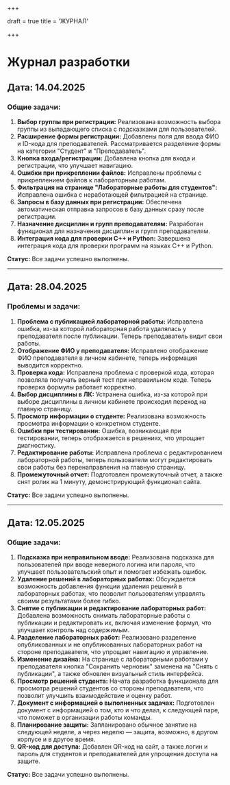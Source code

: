 +++

draft = true
title = 'ЖУРНАЛ'

+++

# Журнал разработки

## Дата: 14.04.2025

### Общие задачи:
1. **Выбор группы при регистрации:** Реализована возможность выбора группы из выпадающего списка с подсказками для пользователей.
2. **Расширение формы регистрации:** Добавлены поля для ввода ФИО и ID-кода для преподавателей. Рассматривается разделение формы на категории "Студент" и "Преподаватель".
3. **Кнопка входа/регистрации:** Добавлена кнопка для входа и регистрации, что улучшает навигацию.
4. **Ошибки при прикреплении файлов:** Исправлены проблемы с прикреплением файлов к лабораторным работам.
5. **Фильтрация на странице "Лабораторные работы для студентов":** Исправлена ошибка с неработающей фильтрацией на странице.
6. **Запросы в базу данных при регистрации:** Обеспечена автоматическая отправка запросов в базу данных сразу после регистрации.
7. **Назначение дисциплин и групп преподавателям:** Разработан функционал для назначения дисциплин и групп преподавателям.
8. **Интеграция кода для проверки C++ и Python:** Завершена интеграция кода для проверки программ на языках C++ и Python.

**Статус:** Все задачи успешно выполнены.

---

## Дата: 28.04.2025

### Проблемы и задачи:
1. **Проблема с публикацией лабораторной работы:** Исправлена ошибка, из-за которой лабораторная работа удалялась у преподавателя после публикации. Теперь преподаватель видит свои работы.
2. **Отображение ФИО у преподавателя:** Исправлено отображение ФИО преподавателя в личном кабинете, теперь информация выводится корректно.
3. **Проверка кода:** Исправлена проблема с проверкой кода, которая позволяла получать верный тест при неправильном коде. Теперь проверка формулы работает корректно.
4. **Выбор дисциплины в ЛК:** Устранена ошибка, из-за которой при выборе дисциплины в личном кабинете происходил переход на главную страницу.
5. **Просмотр информации о студенте:** Реализована возможность просмотра информации о конкретном студенте.
6. **Ошибки при тестировании:** Ошибка, возникающая при тестировании, теперь отображается в решениях, что упрощает диагностику.
7. **Редактирование работы:** Исправлена проблема с редактированием лабораторной работы, теперь пользователи могут редактировать свои работы без перенаправления на главную страницу.
8. **Промежуточный отчет:** Подготовлен промежуточный отчет, а также снят ролик на 1 минуту, демонстрирующий функционал сайта.

**Статус:** Все задачи успешно выполнены.

---

## Дата: 12.05.2025

### Общие задачи:
1. **Подсказка при неправильном вводе:** Реализована подсказка для пользователей при вводе неверного логина или пароля, что улучшает пользовательский опыт и помогает избежать ошибок.
2. **Удаление решений в лабораторных работах:** Обсуждается возможность добавления функции удаления решений в лабораторных работах, что позволит пользователям управлять своими результатами более гибко.
3. **Снятие с публикации и редактирование лабораторных работ:** Добавлена возможность снимать лабораторные работы с публикации и редактировать их, включая изменение формул, что улучшает контроль над содержимым.
4. **Разделение лабораторных работ:** Реализовано разделение опубликованных и не опубликованных лабораторных работ на стороне преподавателя, что упрощает навигацию и управление.
5. **Изменение дизайна:** На странице с лабораторными работами у преподавателя кнопка "Сохранить черновик" заменена на "Снять с публикации", а также обновлен визуальный стиль интерфейса.
6. **Просмотр решений студента:** Начата разработка функционала для просмотра решений студентов со стороны преподавателя, что позволит улучшить взаимодействие и оценку работ.
7. **Документ с информацией о выполненных задачах:** Подготовлен документ с информацией о том, кто и что делал, к следующей паре, что поможет в организации работы команды.
8. **Планирование защиты:** Запланировано обычное занятие на следующей неделе, а через неделю — защита, возможно, в другом корпусе и в другое время.
9. **QR-код для доступа:** Добавлен QR-код на сайт, а также логин и пароль для студентов и преподавателей для упрощения доступа на защите.

**Статус:** Все задачи успешно выполнены.